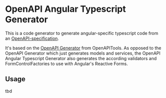 # OpenAPI Angular Typescript Generator

This is a code generator to generate angular-specific typescript code from an [OpenAPI-specification](https://www.openapis.org/).

It's based on the [OpenAPI Generator](https://github.com/OpenAPITools/openapi-generator) from OpenAPITools. As opposed to the OpenAPI Generator which just generates models and services, the OpenAPI Angular Typescript Generator also generates the according validators and FormControlFactories to use with Angular's Reactive Forms.

## Usage

tbd